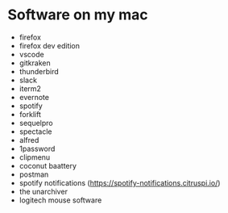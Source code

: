 # Software on my mac

- firefox
- firefox dev edition
- vscode
- gitkraken
- thunderbird
- slack
- iterm2
- evernote
- spotify
- forklift
- sequelpro
- spectacle
- alfred
- 1password
- clipmenu
- coconut baattery
- postman
- spotify notifications (https://spotify-notifications.citruspi.io/)
- the unarchiver
- logitech mouse software
